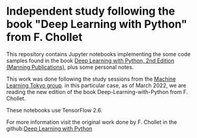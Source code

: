 # Independent study following the book "Deep Learning with Python" from F. Chollet

This repository contains Jupyter notebooks implementing the some code samples found in the book [Deep Learning with Python, 2nd Edition (Manning Publications)](https://www.manning.com/books/deep-learning-with-python-second-edition?a_aid=keras&a_bid=76564dff), plus some personal notes.

This work was done following the study sessions from the [Machine Learning Tokyo group](https://www.meetup.com/Machine-Learning-Tokyo/). in this particular case, as of March 2022, we are reading the new edition of the book Deep-Learning-with-Python from F. Chollet.

These notebooks use TensorFlow 2.6.

For more information visit the original work done by F. Chollet in the github:[Deep Learning with Python](https://github.com/fchollet/deep-learning-with-python-notebooks)
